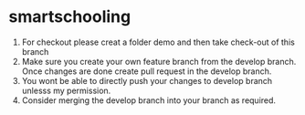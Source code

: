 # smartschooling

1. For checkout please creat a folder demo and then take check-out of this branch
2. Make sure you create your own feature branch from the develop branch. Once changes are done create pull request in the develop branch.
3. You wont be able to directly push your changes to develop branch unlesss my permission. 
4. Consider merging the develop branch into your branch as required.

<!-- Dummy commit to check pull request from develop branch -->
<!-- Commit in mahesh-feature-branch -->
